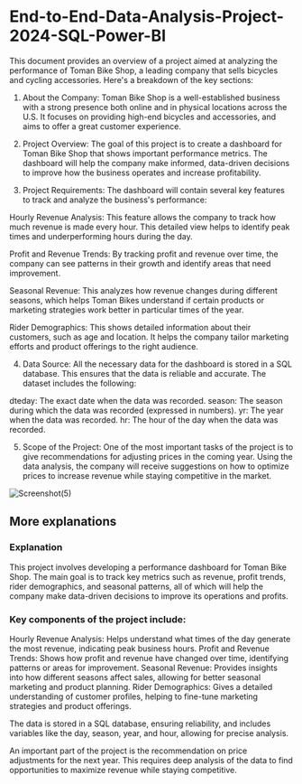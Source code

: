 # End-to-End-Data-Analysis-Project-2024-SQL-Power-BI

This document provides an overview of a project aimed at analyzing the performance of Toman Bike Shop, a leading company that sells bicycles and cycling accessories. Here's a breakdown of the key sections:

1. About the Company:
Toman Bike Shop is a well-established business with a strong presence both online and in physical locations across the U.S. It focuses on providing high-end bicycles and accessories, and aims to offer a great customer experience.

2. Project Overview:
The goal of this project is to create a dashboard for Toman Bike Shop that shows important performance metrics. The dashboard will help the company make informed, data-driven decisions to improve how the business operates and increase profitability.

3. Project Requirements:
The dashboard will contain several key features to track and analyze the business's performance:

Hourly Revenue Analysis: This feature allows the company to track how much revenue is made every hour. This detailed view helps to identify peak times and underperforming hours during the day.

Profit and Revenue Trends: By tracking profit and revenue over time, the company can see patterns in their growth and identify areas that need improvement.

Seasonal Revenue: This analyzes how revenue changes during different seasons, which helps Toman Bikes understand if certain products or marketing strategies work better in particular times of the year.

Rider Demographics: This shows detailed information about their customers, such as age and location. It helps the company tailor marketing efforts and product offerings to the right audience.

4. Data Source:
All the necessary data for the dashboard is stored in a SQL database. This ensures that the data is reliable and accurate. The dataset includes the following:

dteday: The exact date when the data was recorded.
season: The season during which the data was recorded (expressed in numbers).
yr: The year when the data was recorded.
hr: The hour of the day when the data was recorded.

5. Scope of the Project:
One of the most important tasks of the project is to give recommendations for adjusting prices in the coming year. Using the data analysis, the company will receive suggestions on how to optimize prices to increase revenue while staying competitive in the market.


![Screenshot(5)](https://github.com/user-attachments/assets/8d015c67-01e0-43bc-b9f3-970013487daa)


## More explanations

### Explanation
This project involves developing a performance dashboard for Toman Bike Shop. The main goal is to track key metrics such as revenue, profit trends, rider demographics, and seasonal patterns, all of which will help the company make data-driven decisions to improve its operations and profits.

### Key components of the project include:

Hourly Revenue Analysis: Helps understand what times of the day generate the most revenue, indicating peak business hours.
Profit and Revenue Trends: Shows how profit and revenue have changed over time, identifying patterns or areas for improvement.
Seasonal Revenue: Provides insights into how different seasons affect sales, allowing for better seasonal marketing and product planning.
Rider Demographics: Gives a detailed understanding of customer profiles, helping to fine-tune marketing strategies and product offerings.

The data is stored in a SQL database, ensuring reliability, and includes variables like the day, season, year, and hour, allowing for precise analysis.

An important part of the project is the recommendation on price adjustments for the next year. This requires deep analysis of the data to find opportunities to maximize revenue while staying competitive.

